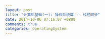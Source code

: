 ```yaml
---
layout: post
title: "计算机基础(一): 操作系统篇 -- 线程同步"
date: 2014-10-06 07:16:07 +0800
comments: true
categories: OperatingSystem
---
```

